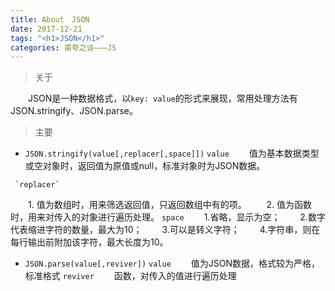 ```yaml
---
title: About　JSON
date: 2017-12-21
tags: "<h1>JSON</h1>"
categories: 甫夸之谈———JS
---
```


> 关于

　　JSON是一种数据格式，以`key: value`的形式来展现，常用处理方法有JSON.stringify、JSON.parse。

> 主要

- ``JSON.stringify(value[,replacer[,space]])``
     `value`
 　　值为基本数据类型或空对象时，返回值为原值或null，标准对象时为JSON数据。

 <!--- more --->
     `replacer`
　　1. 值为数组时，用来筛选返回值，只返回数组中有的项。
　　2. 值为函数时，用来对传入的对象进行遍历处理。
`space`
　　1.省略，显示为空；
　　2.数字代表缩进字符的数量，最大为10；
　　3.可以是转义字符；
　　4.字符串，则在每行输出前附加该字符，最大长度为10。
- ``JSON.parse(value[,reviver])``
    `value`
　　值为JSON数据，格式较为严格，标准格式
    `reviver`
　　函数，对传入的值进行遍历处理

　　　　